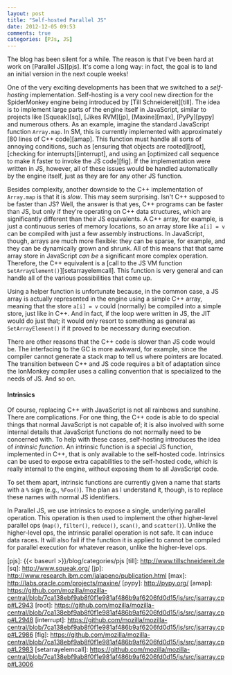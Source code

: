 ```yaml
---
layout: post
title: "Self-hosted Parallel JS"
date: 2012-12-05 09:53
comments: true
categories: [PJs, JS]
---
```


The blog has been silent for a while.  The reason is that I've been
hard at work on [Parallel JS][pjs].  It's come a long way: in fact,
the goal is to land an initial version in the next couple weeks!

One of the very exciting developments has been that we switched to a
*self-hosting* implementation.  Self-hosting is a very cool new
direction for the SpiderMonkey engine being introduced by
[Till Schneidereit][till].  The idea is to implement large parts of
the engine itself in JavaScript, similar to projects like
[Squeak][sq], [Jikes RVM][jp], [Maxine][max], [PyPy][pypy] and numerous
others.  As an example, imagine the standard JavaScript function
`Array.map`.  In SM, this is currently implemented with approximately
[80 lines of C++ code][amap].  This function must handle all sorts of
annoying conditions, such as [ensuring that objects are rooted][root],
[checking for interrupts][interrupt], and using an
[optimized call sequence to make it faster to invoke the JS code][fig].
If the implementation were written in JS, however, all of these issues
would be handled automatically by the engine itself, just as they are
for any other JS function.

Besides complexity, another downside to the C++ implementation of
`Array.map` is that it is *slow*.  This may seem surprising.  Isn't
C++ supposed to be faster than JS?  Well, the answer is that yes, C++
programs can be faster than JS, but only if they're operating on C++
data structures, which are significantly different than their JS
equivalents.  A C++ array, for example, is just a continuous series of
memory locations, so an array store like `a[i] = v` can be compiled
with just a few assembly instructions.  In JavaScript, though, arrays
are much more flexible: they can be sparse, for example, and they can
be dynamically grown and shrunk.  All of this means that that same
array store in JavaScript *can be* a significant more complex
operation.  Therefore, the C++ equivalent is a
[call to the JS VM function `SetArrayElement()`][setarrayelemcall].
This function is very general and can handle all of the various
possibilities that come up.

Using a helper function is unfortunate because, in the common case, a
JS array is actually represented in the engine using a simple C++
array, meaning that the store `a[i] = v` could (normally) be compiled
into a simple store, just like in C++.  And in fact, if the loop were
written in JS, the JIT would do just that; it would only resort to
something as general as `SetArrayElement()` if it proved to be
necessary during execution.

There are other reasons that the C++ code is slower than JS code would
be.  The interfacing to the GC is more awkward, for example, since the
compiler cannot generate a stack map to tell us where pointers are
located.  The transition between C++ and JS code requires a bit of
adaptation since the IonMonkey compiler uses a calling convention that
is specialized to the needs of JS.  And so on.

#### Intrinsics

Of course, replacing C++ with JavaScript is not all rainbows and
sunshine.  There are complications.  For one thing, the C++ code is
able to do special things that normal JavaScript is not capable of; it
is also involved with some internal details that JavaScript functions
do not normally need to be concerned with.  To help with these cases,
self-hosting introduces the idea of *intrinsic function*.  An
intrinsic function is a special JS function, implemented in C++, that
is only available to the self-hosted code.  Intrinsics can be used to
expose extra capabilities to the self-hosted code, which is really
internal to the engine, without exposing them to all JavaScript code.

To set them apart, intrinsic functions are currently given a name that
starts with a `%` sign (e.g., `%Foo()`). The plan as I understand it,
though, is to replace these names with normal JS identifiers.

In Parallel JS, we use intrinsics to expose a single, underlying
parallel operation.  This operation is then used to implement the
other higher-level parallel ops (`map()`, `filter()`, `reduce()`,
`scan()`, and `scatter()`).  Unlike the higher-level ops, the
intrinsic parallel operation is not safe.  It can induce data races.
It will also fail if the function it is applied to cannot be compiled
for parallel execution for whatever reason, unlike the higher-level
ops.

[pjs]: {{< baseurl >}}/blog/categories/pjs
[till]: http://www.tillschneidereit.de
[sq]: http://www.squeak.org/
[jp]: http://www.research.ibm.com/jalapeno/publication.html
[max]: http://labs.oracle.com/projects/maxine/
[pypy]: http://pypy.org/
[amap]: https://github.com/mozilla/mozilla-central/blob/7ca138ebf9ab8f0f1e981af486b9af6206fd0d15/js/src/jsarray.cpp#L2943
[root]: https://github.com/mozilla/mozilla-central/blob/7ca138ebf9ab8f0f1e981af486b9af6206fd0d15/js/src/jsarray.cpp#L2948
[interrupt]: https://github.com/mozilla/mozilla-central/blob/7ca138ebf9ab8f0f1e981af486b9af6206fd0d15/js/src/jsarray.cpp#L2986
[fig]: https://github.com/mozilla/mozilla-central/blob/7ca138ebf9ab8f0f1e981af486b9af6206fd0d15/js/src/jsarray.cpp#L2983
[setarrayelemcall]: https://github.com/mozilla/mozilla-central/blob/7ca138ebf9ab8f0f1e981af486b9af6206fd0d15/js/src/jsarray.cpp#L3006

